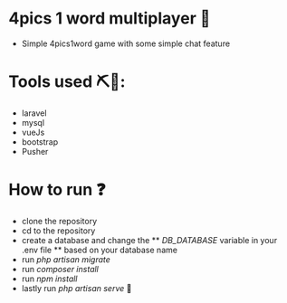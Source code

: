 # 4pics 1 word multiplayer 🎲 
- Simple 4pics1word game with some simple chat feature  

# Tools used ⛏🔬: 
* laravel 
* mysql 
* vueJs 
* bootstrap 
* Pusher 

# How to run ❓
* clone the repository 
* cd to the repository 
* create a database and change the  ** _DB_DATABASE_ variable in your .env file ** based on your database name 
* run _php artisan migrate_ 
* run _composer install_ 
* run _npm install_ 
* lastly run _php artisan serve_ 👏
